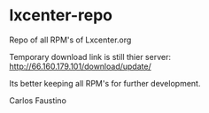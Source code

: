 # lxcenter-repo
Repo of all RPM's of Lxcenter.org

Temporary download link is still thier server:
http://66.160.179.101/download/update/

Its better keeping all RPM's for further development.

Carlos Faustino
